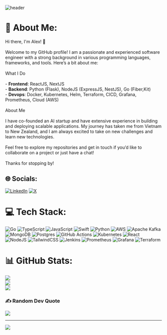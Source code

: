 ![header](https://github.com/halfrost/halfrost/blob/master/icons/header_.png)
# 💫 About Me:
Hi there, I'm Alex! 👋<br><br>Welcome to my GitHub profile! I am a passionate and experienced software engineer with a strong background in various programming languages, frameworks, and tools. Here’s a bit about me:<br><br>What I Do<br><br>- **Frontend**: ReactJS, NextJS<br>- **Backend**: Python (Flask), NodeJS (ExpressJS, NestJS), Go (Fiber,Kit)<br>- **Devops**: Docker, Kubernetes, Helm, Terraform, CICD, Grafana, Prometheus, Cloud (AWS)<br><br>About Me<br><br>I have co-founded an AI startup and have extensive experience in building and deploying scalable applications. My journey has taken me from Vietnam to New Zealand, and I am always excited to take on new challenges and learn new technologies. <br><br>Feel free to explore my repositories and get in touch if you’d like to collaborate on a project or just have a chat!<br><br>Thanks for stopping by!


## 🌐 Socials:
[![LinkedIn](https://img.shields.io/badge/LinkedIn-%230077B5.svg?logo=linkedin&logoColor=white)](https://linkedin.com/in/alexnguyen0112) [![X](https://img.shields.io/badge/X-black.svg?logo=X&logoColor=white)](https://x.com/alexth0112) 

# 💻 Tech Stack:
![Go](https://img.shields.io/badge/go-%2300ADD8.svg?style=flat-square&logo=go&logoColor=white) ![TypeScript](https://img.shields.io/badge/typescript-%23007ACC.svg?style=flat-square&logo=typescript&logoColor=white) ![JavaScript](https://img.shields.io/badge/javascript-%23323330.svg?style=flat-square&logo=javascript&logoColor=%23F7DF1E) ![Swift](https://img.shields.io/badge/swift-F54A2A?style=flat-square&logo=swift&logoColor=white) ![Python](https://img.shields.io/badge/python-3670A0?style=flat-square&logo=python&logoColor=ffdd54) ![AWS](https://img.shields.io/badge/AWS-%23FF9900.svg?style=flat-square&logo=amazon-aws&logoColor=white) ![Apache Kafka](https://img.shields.io/badge/Apache%20Kafka-000?style=flat-square&logo=apachekafka) ![MongoDB](https://img.shields.io/badge/MongoDB-%234ea94b.svg?style=flat-square&logo=mongodb&logoColor=white) ![Postgres](https://img.shields.io/badge/postgres-%23316192.svg?style=flat-square&logo=postgresql&logoColor=white) ![GitHub Actions](https://img.shields.io/badge/github%20actions-%232671E5.svg?style=flat-square&logo=githubactions&logoColor=white) ![Kubernetes](https://img.shields.io/badge/kubernetes-%23326ce5.svg?style=flat-square&logo=kubernetes&logoColor=white) ![React](https://img.shields.io/badge/react-%2320232a.svg?style=flat-square&logo=react&logoColor=%2361DAFB) ![NodeJS](https://img.shields.io/badge/node.js-6DA55F?style=flat-square&logo=node.js&logoColor=white) ![TailwindCSS](https://img.shields.io/badge/tailwindcss-%2338B2AC.svg?style=flat-square&logo=tailwind-css&logoColor=white) ![Jenkins](https://img.shields.io/badge/jenkins-%232C5263.svg?style=flat-square&logo=jenkins&logoColor=white) ![Prometheus](https://img.shields.io/badge/Prometheus-E6522C?style=flat-square&logo=Prometheus&logoColor=white) ![Grafana](https://img.shields.io/badge/grafana-%23F46800.svg?style=flat-square&logo=grafana&logoColor=white) ![Terraform](https://img.shields.io/badge/terraform-%235835CC.svg?style=flat-square&logo=terraform&logoColor=white)
# 📊 GitHub Stats:
![](https://github-readme-stats.vercel.app/api?username=Hnamnguyen0112&theme=default_repocard&hide_border=false&include_all_commits=true&count_private=true)<br/>
![](https://github-readme-streak-stats.herokuapp.com/?user=Hnamnguyen0112&theme=default_repocard&hide_border=false)<br/>
![](https://github-readme-stats.vercel.app/api/top-langs/?username=Hnamnguyen0112&theme=default_repocard&hide_border=false&include_all_commits=true&count_private=true&layout=compact)

### ✍️ Random Dev Quote
![](https://quotes-github-readme.vercel.app/api?type=horizontal&theme=light)

---
[![](https://visitcount.itsvg.in/api?id=Hnamnguyen0112&icon=0&color=0)](https://visitcount.itsvg.in)

<!-- Proudly created with GPRM ( https://gprm.itsvg.in ) -->
